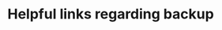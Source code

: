# Helpful links regarding backup

[.source]: https://linux-tips-and-tricks.de/en/raspibackup#links
[.source]: https://linux-tips-and-tricks.de/de/raspibackup#links
